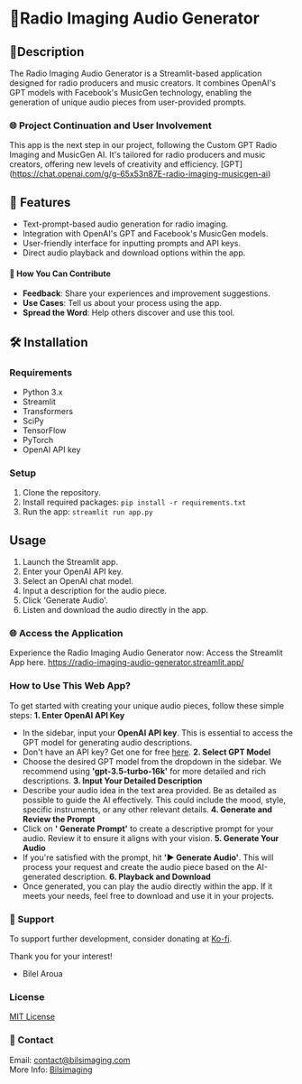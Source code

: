 
# 🌟Radio Imaging Audio Generator

## 📜Description
The Radio Imaging Audio Generator is a Streamlit-based application designed for radio producers and music creators. It combines OpenAI's GPT models with Facebook's MusicGen technology, enabling the generation of unique audio pieces from user-provided prompts.

### 🌐 Project Continuation and User Involvement
This app is the next step in our project, following the Custom GPT Radio Imaging and MusicGen AI. It's tailored for radio producers and music creators, offering new levels of creativity and efficiency.
[GPT] (https://chat.openai.com/g/g-65x53n87E-radio-imaging-musicgen-ai)

## 🚀 Features
- Text-prompt-based audio generation for radio imaging.
- Integration with OpenAI's GPT and Facebook's MusicGen models.
- User-friendly interface for inputting prompts and API keys.
- Direct audio playback and download options within the app.


#### 👥 How You Can Contribute
- **Feedback**: Share your experiences and improvement suggestions.
- **Use Cases**: Tell us about your process using the app.
- **Spread the Word**: Help others discover and use this tool.

## 🛠 Installation

### Requirements
- Python 3.x
- Streamlit
- Transformers
- SciPy
- TensorFlow
- PyTorch
- OpenAI API key

### Setup
1. Clone the repository.
2. Install required packages: `pip install -r requirements.txt`
3. Run the app: `streamlit run app.py`

## Usage
1. Launch the Streamlit app.
2. Enter your OpenAI API key.
3. Select an OpenAI chat model.
4. Input a description for the audio piece.
5. Click 'Generate Audio'.
6. Listen and download the audio directly in the app.

### 🌐 Access the Application
Experience the Radio Imaging Audio Generator now: Access the Streamlit App here.
https://radio-imaging-audio-generator.streamlit.app/

### How to Use This Web App?
To get started with creating your unique audio pieces, follow these simple steps:
 **1. Enter OpenAI API Key**
 - In the sidebar, input your **OpenAI API key**. This is essential to access the GPT model for 
generating audio descriptions.
 - Don't have an API key? Get one for free [here](https://platform.openai.com/account/apikeys).
 **2. Select GPT Model**
 - Choose the desired GPT model from the dropdown in the sidebar. We recommend using 
**'gpt-3.5-turbo-16k'** for more detailed and rich descriptions.
 **3. Input Your Detailed Description**
 - Describe your audio idea in the text area provided. Be as detailed as possible to guide the AI 
effectively. This could include the mood, style, specific instruments, or any other relevant details.
 **4. Generate and Review the Prompt**
 - Click on **' Generate Prompt'** to create a descriptive prompt for your audio. Review it to 
ensure it aligns with your vision.
 **5. Generate Your Audio**
 - If you're satisfied with the prompt, hit **'▶ Generate Audio'**. This will process your request 
and create the audio piece based on the AI-generated description.
 **6. Playback and Download**
 - Once generated, you can play the audio directly within the app. If it meets your needs, feel 
free to download and use it in your projects.


### 💖 Support
To support further development, consider donating at [Ko-fi](https://ko-fi.com/bilsimaging).

Thank you for your interest!
- Bilel Aroua

### License
[MIT License](LICENSE)

### 💬 Contact
Email: [contact@bilsimaging.com](mailto:contact@bilsimaging.com)  
More Info: [Bilsimaging](https://bilsimaging.com)
